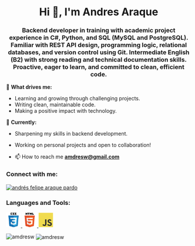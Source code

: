 <h1 align="center">Hi 👋, I'm Andres Araque</h1>
<h3 align="center">Backend developer in training with academic project experience in C#, Python, and SQL (MySQL and PostgreSQL). Familiar with REST API design, programming logic, relational databases, and version control using Git. Intermediate English (B2) with strong reading and technical documentation skills. Proactive, eager to learn, and committed to clean, efficient code.</h3>

🎯 **What drives me:**  
- Learning and growing through challenging projects.  
- Writing clean, maintainable code.  
- Making a positive impact with technology.  

🌱 **Currently:**  
- Sharpening my skills in backend development.  
- Working on personal projects and open to collaboration!

- 📫 How to reach me **amdresw@gmail.com**

<h3 align="left">Connect with me:</h3>
<p align="left">
<a href="https://linkedin.com/in/andrés felipe araque pardo" target="blank"><img align="center" src="https://raw.githubusercontent.com/rahuldkjain/github-profile-readme-generator/master/src/images/icons/Social/linked-in-alt.svg" alt="andrés felipe araque pardo" height="30" width="40" /></a>
</p>

<h3 align="left">Languages and Tools:</h3>
<p align="left"> <a href="https://www.w3schools.com/css/" target="_blank" rel="noreferrer"> <img src="https://raw.githubusercontent.com/devicons/devicon/master/icons/css3/css3-original-wordmark.svg" alt="css3" width="40" height="40"/> </a> <a href="https://www.w3.org/html/" target="_blank" rel="noreferrer"> <img src="https://raw.githubusercontent.com/devicons/devicon/master/icons/html5/html5-original-wordmark.svg" alt="html5" width="40" height="40"/> </a> <a href="https://developer.mozilla.org/en-US/docs/Web/JavaScript" target="_blank" rel="noreferrer"> <img src="https://raw.githubusercontent.com/devicons/devicon/master/icons/javascript/javascript-original.svg" alt="javascript" width="40" height="40"/> </a> </p>

<p><img align="left" src="https://github-readme-stats.vercel.app/api/top-langs?username=amdresw&show_icons=true&locale=en&layout=compact" alt="amdresw" /></p>

<p>&nbsp;<img align="center" src="https://github-readme-stats.vercel.app/api?username=amdresw&show_icons=true&locale=en" alt="amdresw" /></p>
